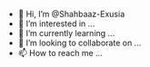 - 👋 Hi, I’m @Shahbaaz-Exusia
- 👀 I’m interested in ...
- 🌱 I’m currently learning ...
- 💞️ I’m looking to collaborate on ...
- 📫 How to reach me ...

<!---
Shahbaaz-Exusia/Shahbaaz-Exusia is a ✨ special ✨ repository because its `README.md` (this file) appears on your GitHub profile.
You can click the Preview link to take a look at your changes.
--->
